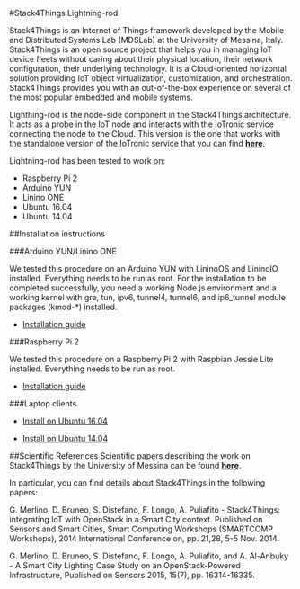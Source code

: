 #Stack4Things Lightning-rod

Stack4Things is an Internet of Things framework developed by the Mobile and Distributed Systems Lab (MDSLab) at the University of Messina, Italy. Stack4Things is an open source project that helps you in managing IoT device fleets without caring about their physical location, their network configuration, their underlying technology. It is a Cloud-oriented horizontal solution providing IoT object virtualization, customization, and orchestration. Stack4Things provides you with an out-of-the-box experience on several of the most popular embedded and mobile systems.

Lighthing-rod is the node-side component in the Stack4Things architecture. It acts as a probe in the IoT node and interacts with the IoTronic service connecting the node to the Cloud. This version is the one that works with the standalone version of the IoTronic service that you can find [**here**](https://github.com/MDSLab/s4t-iotronic-standalone).

Lightning-rod has been tested to work on:

* Raspberry Pi 2
* Arduino YUN
* Linino ONE
* Ubuntu 16.04 
* Ubuntu 14.04 


##Installation instructions


###Arduino YUN/Linino ONE

We tested this procedure on an Arduino YUN with LininoOS and LininoIO installed. Everything needs to be run as root. For the installation to be completed successfully, you need a working Node.js environment and a working kernel with gre, tun, ipv6, tunnel4, tunnel6, and ip6_tunnel module packages (kmod-*) installed.

* [Installation guide](docs/arduinoyun.md)


###Raspberry Pi 2

We tested this procedure on a Raspberry Pi 2 with Raspbian Jessie Lite installed. Everything needs to be run as root.

* [Installation guide](docs/raspberrypi2.md)


###Laptop clients
* [Install on Ubuntu 16.04](docs/ubuntu1604.md)

* [Install on Ubuntu 14.04](docs/ubuntu1404.md)




##Scientific References
Scientific papers describing the work on Stack4Things by the University of Messina can be found [**here**](http://mdslab.unime.it/biblio).

In particular, you can find details about Stack4Things in the following papers:

G. Merlino, D. Bruneo, S. Distefano, F. Longo, A. Puliafito - Stack4Things: integrating IoT with OpenStack in a Smart City context. Published on Sensors and Smart Cities, Smart Computing Workshops (SMARTCOMP Workshops), 2014 International Conference on, pp. 21,28, 5-5 Nov. 2014.

G. Merlino,  D. Bruneo,  S. Distefano,  F. Longo,  A. Puliafito, and A. Al-Anbuky - A Smart City Lighting Case Study on an OpenStack-Powered Infrastructure, Published on Sensors 2015, 15(7), pp. 16314-16335.

